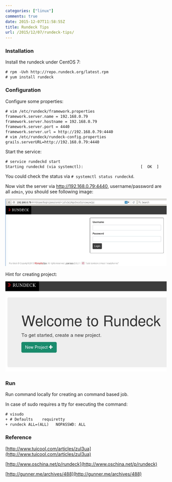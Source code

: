 ```yaml
---
categories: ["linux"]
comments: true
date: 2015-12-07T11:58:55Z
title: Rundeck Tips
url: /2015/12/07/rundeck-tips/
---
```


### Installation
Install the rundeck under CentOS 7:    

```
# rpm -Uvh http://repo.rundeck.org/latest.rpm
# yum install rundeck
```

### Configuration
Configure some properties:    

```
# vim /etc/rundeck/framework.properties
framework.server.name = 192.168.0.79
framework.server.hostname = 192.168.0.79
framework.server.port = 4440
framework.server.url = http://192.168.0.79:4440
# vim /etc/rundeck/rundeck-config.properties
grails.serverURL=http://192.168.0.79:4440 
```

Start the service:    

```
# service rundeckd start
Starting rundeckd (via systemctl):                         [  OK  ]
```
You could check the status via `# systemctl status rundeckd`.    

Now visit the server via http://192.168.0.79:4440, username/password are all `admin`, you should see following image:    

![/images/2015_12_07_12_11_49_956x398.jpg](/images/2015_12_07_12_11_49_956x398.jpg)    

Hint for creating project:    

![/images/2015_12_07_12_13_56_694x389.jpg](/images/2015_12_07_12_13_56_694x389.jpg)    

### Run
Run command locally for creating an command based job.     

In case of sudo requires a tty for executing the command:    

```
# visudo
+ # Defaults    requiretty
+ rundeck ALL=(ALL)   NOPASSWD: ALL 
```

### Reference
[http://www.tuicool.com/articles/zuI3ua](http://www.tuicool.com/articles/zuI3ua)    

[http://www.oschina.net/p/rundeck](http://www.oschina.net/p/rundeck)    

[http://gunner.me/archives/488](http://gunner.me/archives/488)    


